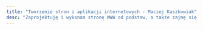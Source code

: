 ```yaml
---
title: "Tworzenie stron i aplikacji internetowych - Maciej Kaszkowiak"
desc: "Zaprojektuję i wykonam stronę WWW od podstaw, a także zajmę się rozwojem istniejącego systemu. Zapoznaj się z moją pełną ofertą."
---
```

